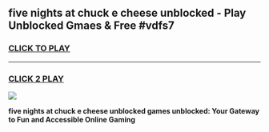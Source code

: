 
## five nights at chuck e cheese unblocked - Play Unblocked Gmaes & Free #vdfs7
<h3>
<a href="https://news.freeplayer.one?title=five_nights_at_chuck_e_cheese_unblocked&ref=27F">CLICK TO PLAY</a></h3>
<hr>

<h3>
<a href="https://news.freeplayer.one?title=five_nights_at_chuck_e_cheese_unblocked&ref=27F">CLICK 2 PLAY</a>
  
</h3>

<a href="https://news.freeplayer.one?title=five_nights_at_chuck_e_cheese_unblocked&ref=27F/"><img src="https://clearcache.store/games.png"></a>


**five nights at chuck e cheese unblocked games unblocked: Your Gateway to Fun and Accessible Online Gaming**
